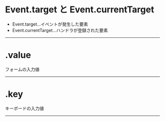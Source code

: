 # Event.target と Event.currentTarget
- Event.target...イベントが発生した要素    
- Event.currentTarget...ハンドラが登録された要素
***

# .value
フォームの入力値
***

# .key
キーボードの入力値
***
